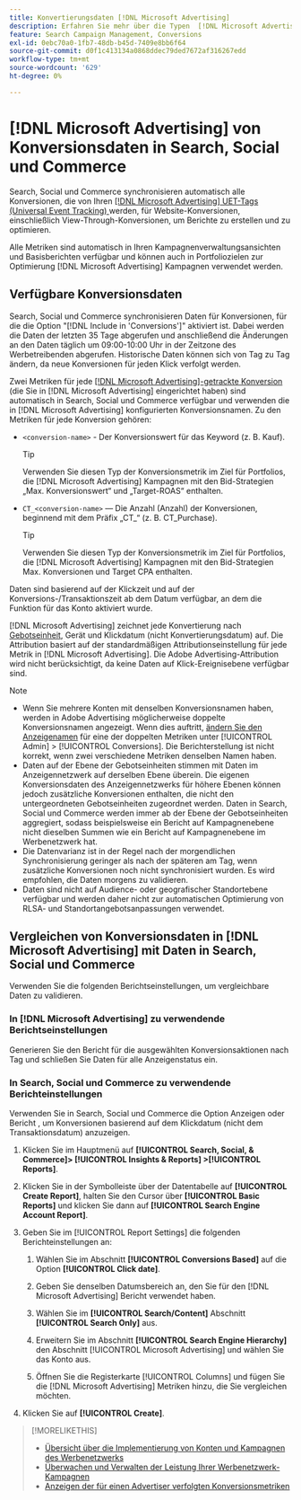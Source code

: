 ```yaml
---
title: Konvertierungsdaten [!DNL Microsoft Advertising]
description: Erfahren Sie mehr über die Typen  [!DNL Microsoft Advertising] verfolgten Konversionsdaten, die in Search, Social und Commerce verfügbar sind.
feature: Search Campaign Management, Conversions
exl-id: 0ebc70a0-1fb7-48db-b45d-7409e8bb6f64
source-git-commit: d0f1c413134a0868ddec79ded7672af316267edd
workflow-type: tm+mt
source-wordcount: '629'
ht-degree: 0%

---
```


# [!DNL Microsoft Advertising] von Konversionsdaten in Search, Social und Commerce

Search, Social und Commerce synchronisieren automatisch alle Konversionen, die von Ihren [[!DNL Microsoft Advertising] UET-Tags (Universal Event Tracking) ](https://help.ads.microsoft.com/#apex/ads/en/53056) werden, für Website-Konversionen, einschließlich View-Through-Konversionen, um Berichte zu erstellen und zu optimieren.

Alle Metriken sind automatisch in Ihren Kampagnenverwaltungsansichten und Basisberichten verfügbar und können auch in Portfoliozielen zur Optimierung [!DNL Microsoft Advertising] Kampagnen verwendet werden.

## Verfügbare Konversionsdaten

Search, Social und Commerce synchronisieren Daten für Konversionen, für die die Option &quot;[!DNL Include in 'Conversions']&quot; aktiviert ist. Dabei werden die Daten der letzten 35 Tage abgerufen und anschließend die Änderungen an den Daten täglich um 09:00-10:00 Uhr in der Zeitzone des Werbetreibenden abgerufen. Historische Daten können sich von Tag zu Tag ändern, da neue Konversionen für jeden Klick verfolgt werden.

Zwei Metriken für jede [[!DNL Microsoft Advertising]-getrackte Konversion](https://help.ads.microsoft.com/apex/index/3/en-us/n5012) (die Sie in [!DNL Microsoft Advertising] eingerichtet haben) sind automatisch in Search, Social und Commerce verfügbar und verwenden die in [!DNL Microsoft Advertising] konfigurierten Konversionsnamen. Zu den Metriken für jede Konversion gehören:

* `<conversion-name>` - Der Konversionswert für das Keyword (z. B. Kauf).

  >[!TIP]
  >
  >Verwenden Sie diesen Typ der Konversionsmetrik im Ziel für Portfolios, die [!DNL Microsoft Advertising] Kampagnen mit den Bid-Strategien „Max. Konversionswert“ und „Target-ROAS“ enthalten.

* `CT_<conversion-name>` — Die Anzahl (Anzahl) der Konversionen, beginnend mit dem Präfix „CT_“ (z. B. CT_Purchase).

  >[!TIP]
  >
  >Verwenden Sie diesen Typ der Konversionsmetrik im Ziel für Portfolios, die [!DNL Microsoft Advertising] Kampagnen mit den Bid-Strategien Max. Konversionen und Target CPA enthalten.

Daten sind basierend auf der Klickzeit und auf der Konversions-/Transaktionszeit ab dem Datum verfügbar, an dem die Funktion für das Konto aktiviert wurde.

[!DNL Microsoft Advertising] zeichnet jede Konvertierung nach [Gebotseinheit](/help/search-social-commerce/glossary.md#a-b), Gerät und Klickdatum (nicht Konvertierungsdatum) auf. Die Attribution basiert auf der standardmäßigen Attributionseinstellung für jede Metrik in [!DNL Microsoft Advertising]. Die Adobe Advertising-Attribution wird nicht berücksichtigt, da keine Daten auf Klick-Ereignisebene verfügbar sind.

>[!NOTE]
>
>* Wenn Sie mehrere Konten mit denselben Konversionsnamen haben, werden in Adobe Advertising möglicherweise doppelte Konversionsnamen angezeigt. Wenn dies auftritt, [ändern Sie den Anzeigenamen](/help/search-social-commerce/admin/conversion-metrics/conversion-metric-edit-display-name.md) für eine der doppelten Metriken unter [!UICONTROL Admin] > [!UICONTROL Conversions]. Die Berichterstellung ist nicht korrekt, wenn zwei verschiedene Metriken denselben Namen haben.
>* Daten auf der Ebene der Gebotseinheiten stimmen mit Daten im Anzeigennetzwerk auf derselben Ebene überein. Die eigenen Konversionsdaten des Anzeigennetzwerks für höhere Ebenen können jedoch zusätzliche Konversionen enthalten, die nicht den untergeordneten Gebotseinheiten zugeordnet werden. Daten in Search, Social und Commerce werden immer ab der Ebene der Gebotseinheiten aggregiert, sodass beispielsweise ein Bericht auf Kampagnenebene nicht dieselben Summen wie ein Bericht auf Kampagnenebene im Werbenetzwerk hat.
>* Die Datenvarianz ist in der Regel nach der morgendlichen Synchronisierung geringer als nach der späteren am Tag, wenn zusätzliche Konversionen noch nicht synchronisiert wurden. Es wird empfohlen, die Daten morgens zu validieren.
>* Daten sind nicht auf Audience- oder geografischer Standortebene verfügbar und werden daher nicht zur automatischen Optimierung von RLSA- und Standortangebotsanpassungen verwendet.

## Vergleichen von Konversionsdaten in [!DNL Microsoft Advertising] mit Daten in Search, Social und Commerce

Verwenden Sie die folgenden Berichtseinstellungen, um vergleichbare Daten zu validieren.

### In [!DNL Microsoft Advertising] zu verwendende Berichtseinstellungen

Generieren Sie den Bericht für die ausgewählten Konversionsaktionen nach Tag und schließen Sie Daten für alle Anzeigenstatus ein.

### In Search, Social und Commerce zu verwendende Berichteinstellungen

Verwenden Sie in Search, Social und Commerce die Option Anzeigen oder Bericht , um Konversionen basierend auf dem Klickdatum (nicht dem Transaktionsdatum) anzuzeigen.

1. Klicken Sie im Hauptmenü auf **[!UICONTROL Search, Social, & Commerce]> [!UICONTROL Insights & Reports] >[!UICONTROL Reports]**.

1. Klicken Sie in der Symbolleiste über der Datentabelle auf **[!UICONTROL Create Report]**, halten Sie den Cursor über **[!UICONTROL Basic Reports]** und klicken Sie dann auf **[!UICONTROL Search Engine Account Report]**.

1. Geben Sie im [!UICONTROL Report Settings] die folgenden Berichteinstellungen an:

   1. Wählen Sie im Abschnitt **[!UICONTROL Conversions Based]** auf die Option **[!UICONTROL Click date]**.

   1. Geben Sie denselben Datumsbereich an, den Sie für den [!DNL Microsoft Advertising] Bericht verwendet haben.

   1. Wählen Sie im **[!UICONTROL Search/Content]** Abschnitt **[!UICONTROL Search Only]** aus.

   1. Erweitern Sie im Abschnitt **[!UICONTROL Search Engine Hierarchy]** den Abschnitt [!UICONTROL Microsoft Advertising] und wählen Sie das Konto aus.

   1. Öffnen Sie die Registerkarte [!UICONTROL Columns] und fügen Sie die [!DNL Microsoft Advertising] Metriken hinzu, die Sie vergleichen möchten.

1. Klicken Sie auf **[!UICONTROL Create]**.

>[!MORELIKETHIS]
>
>* [Übersicht über die Implementierung von Konten und Kampagnen des Werbenetzwerks](campaign-implemention-overview.md)
>* [Überwachen und Verwalten der Leistung Ihrer Werbenetzwerk-Kampagnen](monitor-performance-campaigns.md)
>* [Anzeigen der für einen Advertiser verfolgten Konversionsmetriken](/help/search-social-commerce/admin/conversion-metrics/conversion-metric-view-tracked.md)
